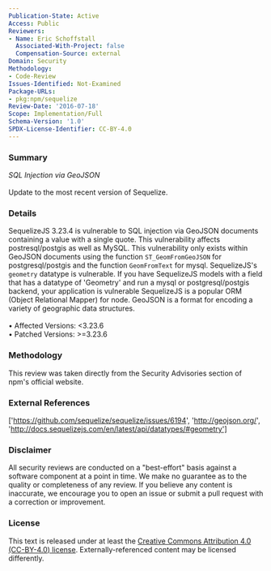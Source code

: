 ```yaml
---
Publication-State: Active
Access: Public
Reviewers:
- Name: Eric Schoffstall
  Associated-With-Project: false
  Compensation-Source: external
Domain: Security
Methodology:
- Code-Review
Issues-Identified: Not-Examined
Package-URLs:
- pkg:npm/sequelize
Review-Date: '2016-07-18'
Scope: Implementation/Full
Schema-Version: '1.0'
SPDX-License-Identifier: CC-BY-4.0
---
```

### Summary
*SQL Injection via GeoJSON*<br><br>Update to the most recent version of Sequelize.
### Details
SequelizeJS 3.23.4 is vulnerable to SQL injection via GeoJSON documents containing a value with a single quote.  This vulnerability affects postresql/postgis as well as MySQL. This vulnerability only exists within GeoJSON documents using the function `ST_GeomFromGeoJSON` for postgresql/postgis and the function `GeomFromText` for mysql. SequelizeJS's `geometry` datatype is vulnerable.  If you have SequelizeJS models with a field that has a datatype of 'Geometry' and run a mysql or postgresql/postgis backend, your application is vulnerable  SequelizeJS is a popular ORM (Object Relational Mapper) for node.    GeoJSON is a format for encoding a variety of geographic data structures.
<br><br>• Affected Versions: <3.23.6
<br>• Patched Versions: >=3.23.6
### Methodology
This review was taken directly from the Security Advisories section of npm's official website.
### External References
['https://github.com/sequelize/sequelize/issues/6194', 'http://geojson.org/', 'http://docs.sequelizejs.com/en/latest/api/datatypes/#geometry']
### Disclaimer
All security reviews are conducted on a "best-effort" basis against a software component at a point in time. We make no guarantee as to the quality or completeness of any review. If you believe any content is inaccurate, we encourage you to open an issue or submit a pull request with a correction or improvement.
### License
This text is released under at least the [Creative Commons Attribution 4.0 (CC-BY-4.0) license](https://creativecommons.org/licenses/by/4.0/legalcode.txt). Externally-referenced content may be licensed differently.
